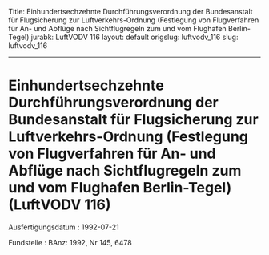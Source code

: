 Title: Einhundertsechzehnte Durchführungsverordnung der Bundesanstalt für Flugsicherung
  zur Luftverkehrs-Ordnung (Festlegung von Flugverfahren für An- und Abflüge nach
  Sichtflugregeln zum und vom Flughafen Berlin-Tegel)
jurabk: LuftVODV 116
layout: default
origslug: luftvodv_116
slug: luftvodv_116

---

# Einhundertsechzehnte Durchführungsverordnung der Bundesanstalt für Flugsicherung zur Luftverkehrs-Ordnung (Festlegung von Flugverfahren für An- und Abflüge nach Sichtflugregeln zum und vom Flughafen Berlin-Tegel) (LuftVODV 116)

Ausfertigungsdatum
:   1992-07-21

Fundstelle
:   BAnz: 1992, Nr 145, 6478

